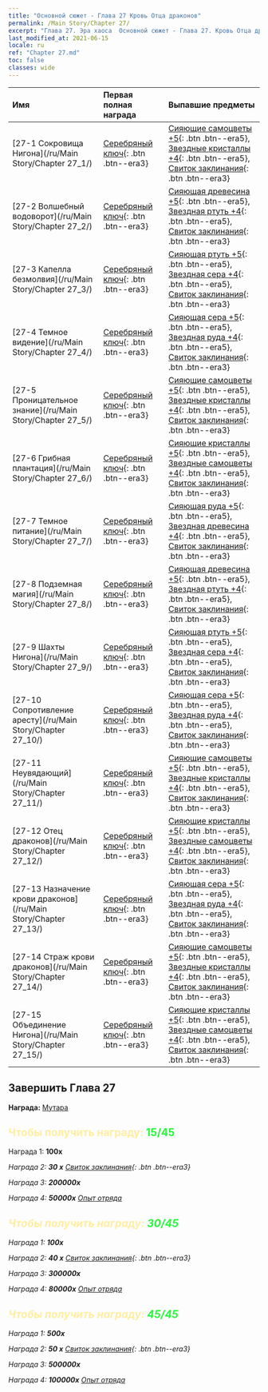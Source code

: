 ```yaml
---
title: "Основной сюжет - Глава 27 Кровь Отца драконов"
permalink: /Main Story/Chapter 27/
excerpt: "Глава 27. Эра хаоса  Основной сюжет - Глава 27. Кровь Отца драконов"
last_modified_at: 2021-06-15
locale: ru
ref: "Chapter 27.md"
toc: false
classes: wide
---
```


  | Имя |  Первая полная награда | Выпавшие предметы |
  |:------------|:------------|:------------| 
  | [27-1 Сокровища Нигона](/ru/Main Story/Chapter 27_1/) | [Серебряный ключ](/ItemsRU/con_693/){: .btn .btn--era3} | [Сияющие самоцветы +5](/ItemsRU/mat_100/){: .btn .btn--era5}, [Звездные кристаллы +4](/ItemsRU/mat_94/){: .btn .btn--era5}, [Свиток заклинания](/ItemsRU/con_694/){: .btn .btn--era3} |
  | [27-2 Волшебный водоворот](/ru/Main Story/Chapter 27_2/) | [Серебряный ключ](/ItemsRU/con_693/){: .btn .btn--era3} | [Сияющая древесина +5](/ItemsRU/mat_97/){: .btn .btn--era5}, [Звездная ртуть +4](/ItemsRU/mat_91/){: .btn .btn--era5}, [Свиток заклинания](/ItemsRU/con_694/){: .btn .btn--era3} |
  | [27-3 Капелла безмолвия](/ru/Main Story/Chapter 27_3/) | [Серебряный ключ](/ItemsRU/con_693/){: .btn .btn--era3} | [Сияющая ртуть +5](/ItemsRU/mat_98/){: .btn .btn--era5}, [Звездная сера +4](/ItemsRU/mat_92/){: .btn .btn--era5}, [Свиток заклинания](/ItemsRU/con_694/){: .btn .btn--era3} |
  | [27-4 Темное видение](/ru/Main Story/Chapter 27_4/) | [Серебряный ключ](/ItemsRU/con_693/){: .btn .btn--era3} | [Сияющая сера +5](/ItemsRU/mat_99/){: .btn .btn--era5}, [Звездная руда +4](/ItemsRU/mat_89/){: .btn .btn--era5}, [Свиток заклинания](/ItemsRU/con_694/){: .btn .btn--era3} |
  | [27-5 Проницательное знание](/ru/Main Story/Chapter 27_5/) | [Серебряный ключ](/ItemsRU/con_693/){: .btn .btn--era3} | [Сияющие самоцветы +5](/ItemsRU/mat_100/){: .btn .btn--era5}, [Звездные кристаллы +4](/ItemsRU/mat_94/){: .btn .btn--era5}, [Свиток заклинания](/ItemsRU/con_694/){: .btn .btn--era3} |
  | [27-6 Грибная плантация](/ru/Main Story/Chapter 27_6/) | [Серебряный ключ](/ItemsRU/con_693/){: .btn .btn--era3} | [Сияющие кристаллы +5](/ItemsRU/mat_101/){: .btn .btn--era5}, [Звездные самоцветы +4](/ItemsRU/mat_93/){: .btn .btn--era5}, [Свиток заклинания](/ItemsRU/con_694/){: .btn .btn--era3} |
  | [27-7 Темное питание](/ru/Main Story/Chapter 27_7/) | [Серебряный ключ](/ItemsRU/con_693/){: .btn .btn--era3} | [Сияющая руда +5](/ItemsRU/mat_96/){: .btn .btn--era5}, [Звездная древесина +4](/ItemsRU/mat_90/){: .btn .btn--era5}, [Свиток заклинания](/ItemsRU/con_694/){: .btn .btn--era3} |
  | [27-8 Подземная магия](/ru/Main Story/Chapter 27_8/) | [Серебряный ключ](/ItemsRU/con_693/){: .btn .btn--era3} | [Сияющая древесина +5](/ItemsRU/mat_97/){: .btn .btn--era5}, [Звездная ртуть +4](/ItemsRU/mat_91/){: .btn .btn--era5}, [Свиток заклинания](/ItemsRU/con_694/){: .btn .btn--era3} |
  | [27-9 Шахты Нигона](/ru/Main Story/Chapter 27_9/) | [Серебряный ключ](/ItemsRU/con_693/){: .btn .btn--era3} | [Сияющая ртуть +5](/ItemsRU/mat_98/){: .btn .btn--era5}, [Звездная сера +4](/ItemsRU/mat_92/){: .btn .btn--era5}, [Свиток заклинания](/ItemsRU/con_694/){: .btn .btn--era3} |
  | [27-10 Сопротивление аресту](/ru/Main Story/Chapter 27_10/) | [Серебряный ключ](/ItemsRU/con_693/){: .btn .btn--era3} | [Сияющая сера +5](/ItemsRU/mat_99/){: .btn .btn--era5}, [Звездная руда +4](/ItemsRU/mat_89/){: .btn .btn--era5}, [Свиток заклинания](/ItemsRU/con_694/){: .btn .btn--era3} |
  | [27-11 Неувядающий](/ru/Main Story/Chapter 27_11/) | [Серебряный ключ](/ItemsRU/con_693/){: .btn .btn--era3} | [Сияющие самоцветы +5](/ItemsRU/mat_100/){: .btn .btn--era5}, [Звездные кристаллы +4](/ItemsRU/mat_94/){: .btn .btn--era5}, [Свиток заклинания](/ItemsRU/con_694/){: .btn .btn--era3} |
  | [27-12 Отец драконов](/ru/Main Story/Chapter 27_12/) | [Серебряный ключ](/ItemsRU/con_693/){: .btn .btn--era3} | [Сияющие кристаллы +5](/ItemsRU/mat_101/){: .btn .btn--era5}, [Звездные самоцветы +4](/ItemsRU/mat_93/){: .btn .btn--era5}, [Свиток заклинания](/ItemsRU/con_694/){: .btn .btn--era3} |
  | [27-13 Назначение крови драконов](/ru/Main Story/Chapter 27_13/) | [Серебряный ключ](/ItemsRU/con_693/){: .btn .btn--era3} | [Сияющая сера +5](/ItemsRU/mat_99/){: .btn .btn--era5}, [Звездная руда +4](/ItemsRU/mat_89/){: .btn .btn--era5}, [Свиток заклинания](/ItemsRU/con_694/){: .btn .btn--era3} |
  | [27-14 Страж крови драконов](/ru/Main Story/Chapter 27_14/) | [Серебряный ключ](/ItemsRU/con_693/){: .btn .btn--era3} | [Сияющие самоцветы +5](/ItemsRU/mat_100/){: .btn .btn--era5}, [Звездные кристаллы +4](/ItemsRU/mat_94/){: .btn .btn--era5}, [Свиток заклинания](/ItemsRU/con_694/){: .btn .btn--era3} |
  | [27-15 Объединение Нигона](/ru/Main Story/Chapter 27_15/) | [Серебряный ключ](/ItemsRU/con_693/){: .btn .btn--era3} | [Сияющие кристаллы +5](/ItemsRU/mat_101/){: .btn .btn--era5}, [Звездные самоцветы +4](/ItemsRU/mat_93/){: .btn .btn--era5}, [Свиток заклинания](/ItemsRU/con_694/){: .btn .btn--era3} |


## Завершить Глава 27

 **Награда:** [Мутара](/ru/heroes/Mutare/)



## <span style="color: #ffeea0">Чтобы получить награду: </span><span style="color: #27f73a">15/45</span>

 Награда 1:  **100x** <i class="fas fa-gem"/>

 Награда 2: **30 x** [Свиток заклинания](/ItemsRU/con_694/){: .btn .btn--era3}

 Награда 3:  **200000x** <i class="fas fa-coins"/>

 Награда 4:  **50000x** [Опыт отряда](/ItemsRU/con_902/)



## <span style="color: #ffeea0">Чтобы получить награду: </span><span style="color: #27f73a">30/45</span>

 Награда 1:  **100x** <i class="fas fa-gem"/>

 Награда 2: **40 x** [Свиток заклинания](/ItemsRU/con_694/){: .btn .btn--era3}

 Награда 3:  **300000x** <i class="fas fa-coins"/>

 Награда 4:  **80000x** [Опыт отряда](/ItemsRU/con_902/)



## <span style="color: #ffeea0">Чтобы получить награду: </span><span style="color: #27f73a">45/45</span>

 Награда 1:  **500x** <i class="fas fa-gem"/>

 Награда 2: **50 x** [Свиток заклинания](/ItemsRU/con_694/){: .btn .btn--era3}

 Награда 3:  **500000x** <i class="fas fa-coins"/>

 Награда 4:  **100000x** [Опыт отряда](/ItemsRU/con_902/)

